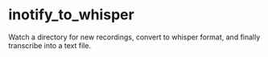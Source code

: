 # inotify_to_whisper
Watch a directory for new recordings, convert to whisper format, and finally transcribe into a text file.
